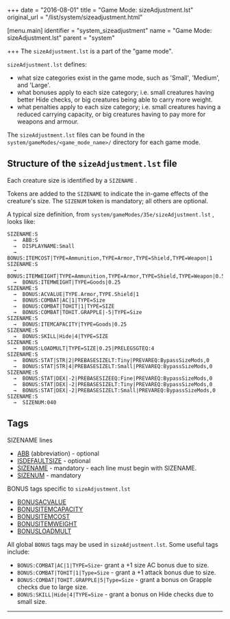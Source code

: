 +++
date = "2016-08-01"
title = "Game Mode: sizeAdjustment.lst"
original_url = "/list/system/sizeadjustment.html"

[menu.main]
    identifier = "system_sizeadjustment"
    name = "Game Mode: sizeAdjustment.lst"
    parent = "system"
    
+++
The `sizeAdjustment.lst` is a part of the "game mode".

`sizeAdjustment.lst` defines:

-   what size categories exist in the game mode, such as 'Small',
    'Medium', and 'Large'.
-   what bonuses apply to each size category; i.e. small creatures
    having better Hide checks, or big creatures being able to carry
    more weight.
-   what penalties apply to each size category; i.e. small creatures
    having a reduced carrying capacity, or big creatures having to pay
    more for weapons and armour.

The `sizeAdjustment.lst` files can be found in the
`system/gameModes/<game_mode_name>/` directory for each game mode.

Structure of the `sizeAdjustment.lst` file
------------------------------------------

Each creature size is identified by a `SIZENAME` .

Tokens are added to the `SIZENAME` to indicate the in-game effects of
the creature's size. The `SIZENUM` token is mandatory; all others are
optional.

A typical size definition, from
`system/gameModes/35e/sizeAdjustment.lst` , looks like:

    SIZENAME:S
      →  ABB:S
      →  DISPLAYNAME:Small
      →  BONUS:ITEMCOST|TYPE=Ammunition,TYPE=Armor,TYPE=Shield,TYPE=Weapon|1
    SIZENAME:S
      →  BONUS:ITEMWEIGHT|TYPE=Ammunition,TYPE=Armor,TYPE=Shield,TYPE=Weapon|0.5
      →  BONUS:ITEMWEIGHT|TYPE=Goods|0.25
    SIZENAME:S
      →  BONUS:ACVALUE|TYPE.Armor,TYPE.Shield|1
      →  BONUS:COMBAT|AC|1|TYPE=Size
      →  BONUS:COMBAT|TOHIT|1|TYPE=SIZE
      →  BONUS:COMBAT|TOHIT.GRAPPLE|-5|TYPE=Size
    SIZENAME:S
      →  BONUS:ITEMCAPACITY|TYPE=Goods|0.25
    SIZENAME:S
      →  BONUS:SKILL|Hide|4|TYPE=SIZE
    SIZENAME:S
      →  BONUS:LOADMULT|TYPE=SIZE|0.25|PRELEGSGTEQ:4
    SIZENAME:S
      →  BONUS:STAT|STR|2|PREBASESIZELT:Tiny|PREVAREQ:BypassSizeMods,0
      →  BONUS:STAT|STR|4|PREBASESIZELT:Small|PREVAREQ:BypassSizeMods,0
    SIZENAME:S
      →  BONUS:STAT|DEX|-2|PREBASESIZEEQ:Fine|PREVAREQ:BypassSizeMods,0
      →  BONUS:STAT|DEX|-2|PREBASESIZELT:Tiny|PREVAREQ:BypassSizeMods,0
      →  BONUS:STAT|DEX|-2|PREBASESIZELT:Small|PREVAREQ:BypassSizeMods,0
    SIZENAME:S
      →  SIZENUM:040

Tags
----

SIZENAME lines

-   [ABB](#abb) (abbreviation) - optional
-   [ISDEFAULTSIZE](#isdefaultsize) - optional
-   [SIZENAME](#sizename) - mandatory - each line must begin
    with SIZENAME.
-   [SIZENUM](#sizenum) - mandatory

BONUS tags specific to `sizeAdjustment.lst`

-   [BONUSACVALUE](#bonusacvalue)
-   [BONUSITEMCAPACITY](#bonusitemcapacity)
-   [BONUSITEMCOST](#bonusitemcost)
-   [BONUSITEMWEIGHT](#bonusitemweight)
-   [BONUSLOADMULT](#bonusloadmult)

All global `BONUS` tags may be used in `sizeAdjustment.lst`. Some useful
tags include:

-   `BONUS:COMBAT|AC|1|TYPE=Size`- grant a +1 size AC bonus due to size.
-   `BONUS:COMBAT|TOHIT|1|Type=Size` - grant a +1 attack bonus due
    to size.
-   `BONUS:COMBAT|TOHIT.GRAPPLE|5|Type=Size` - grant a bonus on Grapple
    checks due to large size.
-   `BONUS:SKILL|Hide|4|TYPE=Size` - grant a bonus on Hide checks due to
    small size.

------------------------------------------------------------------------

